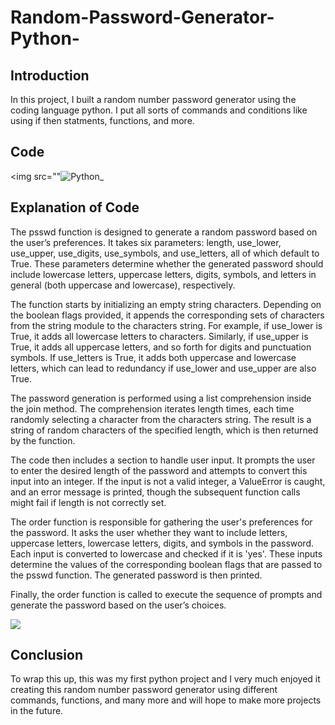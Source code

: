 # Random-Password-Generator-Python-

## Introduction

In this project, I built a random number password generator using the coding language python. I put all sorts of commands and conditions like using if then statments, functions, and more.

## Code

<img src=""![Python_](https://github.com/BrandenNet/Random-Password-Generator-Python-/assets/136115822/f52bd856-c7c7-42b5-af4f-9b8887b422cf)
></a>

## Explanation of Code

The psswd function is designed to generate a random password based on the user’s preferences. It takes six parameters: length, use_lower, use_upper, use_digits, use_symbols, and use_letters, all of which default to True. These parameters determine whether the generated password should include lowercase letters, uppercase letters, digits, symbols, and letters in general (both uppercase and lowercase), respectively.

The function starts by initializing an empty string characters. Depending on the boolean flags provided, it appends the corresponding sets of characters from the string module to the characters string. For example, if use_lower is True, it adds all lowercase letters to characters. Similarly, if use_upper is True, it adds all uppercase letters, and so forth for digits and punctuation symbols. If use_letters is True, it adds both uppercase and lowercase letters, which can lead to redundancy if use_lower and use_upper are also True.

The password generation is performed using a list comprehension inside the join method. The comprehension iterates length times, each time randomly selecting a character from the characters string. The result is a string of random characters of the specified length, which is then returned by the function.

The code then includes a section to handle user input. It prompts the user to enter the desired length of the password and attempts to convert this input into an integer. If the input is not a valid integer, a ValueError is caught, and an error message is printed, though the subsequent function calls might fail if length is not correctly set.

The order function is responsible for gathering the user's preferences for the password. It asks the user whether they want to include letters, uppercase letters, lowercase letters, digits, and symbols in the password. Each input is converted to lowercase and checked if it is 'yes'. These inputs determine the values of the corresponding boolean flags that are passed to the psswd function. The generated password is then printed.

Finally, the order function is called to execute the sequence of prompts and generate the password based on the user’s choices. 

<img src="![Screenshot_2024-05-31_121406](https://github.com/BrandenNet/Random-Password-Generator-Python-/assets/136115822/35bcab59-a4c9-4952-a0c2-29a565c54a9c)
 "></a>


## Conclusion

To wrap this up, this was my first python project and I very much enjoyed it creating this random number password generator using different commands, functions, and many more and will hope to make more projects in the future.
